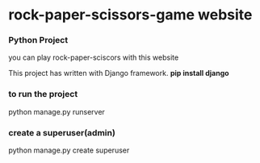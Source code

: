 # rock-paper-scissors-game website
### Python Project
you can play rock-paper-sciscors with this website

This project has written with Django framework.
**pip install django**
### to run the project
python manage.py runserver
### create a superuser(admin)
python manage.py create superuser



